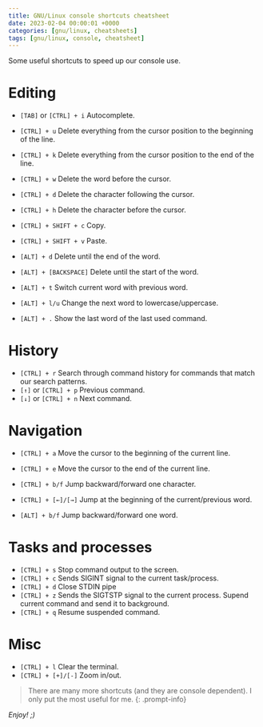 ```yaml
---
title: GNU/Linux console shortcuts cheatsheet
date: 2023-02-04 00:00:01 +0000
categories: [gnu/linux, cheatsheets]
tags: [gnu/linux, console, cheatsheet]
---
```


Some useful shortcuts to speed up our console use.

# Editing

* `[TAB]` or `[CTRL] + i` Autocomplete.

* `[CTRL] + u` Delete everything from the cursor position to the beginning of the line.
* `[CTRL] + k` Delete everything from the cursor position to the end of the line.
* `[CTRL] + w` Delete the word before the cursor.
* `[CTRL] + d` Delete the character following the cursor.
* `[CTRL] + h` Delete the character before the cursor.
* `[CTRL] + SHIFT + c` Copy.
* `[CTRL] + SHIFT + v` Paste.

* `[ALT] + d` Delete until the end of the word.
* `[ALT] + [BACKSPACE]` Delete until the start of the word.
* `[ALT] + t` Switch current word with previous word.
* `[ALT] + l/u` Change the next word to lowercase/uppercase.
* `[ALT] + .` Show the last word of the last used command.

# History

* `[CTRL] + r` Search through command history for commands that match our search patterns.
* `[↑]` or `[CTRL] + p` Previous command.
* `[↓]` or `[CTRL] + n` Next command.

# Navigation

* `[CTRL] + a` Move the cursor to the beginning of the current line.
* `[CTRL] + e` Move the cursor to the end of the current line.
* `[CTRL] + b/f` Jump backward/forward one character.
* `[CTRL] + [←]/[→]` Jump at the beginning of the current/previous word.

* `[ALT] + b/f` Jump backward/forward one word.

# Tasks and processes

* `[CTRL] + s` Stop command output to the screen.
* `[CTRL] + c` Sends SIGINT signal to the current task/process.
* `[CTRL] + d` Close STDIN pipe
* `[CTRL] + z` Sends the SIGTSTP signal to the current process. Supend current command and send it to background.
* `[CTRL] + q` Resume suspended command.

# Misc

* `[CTRL] + l` Clear the terminal.
* `[CTRL] + [+]/[-]` Zoom in/out.

> There are many more shortcuts (and they are console dependent). I only put the most useful for me.
{: .prompt-info}

*Enjoy! ;)*
